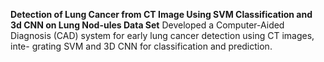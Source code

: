**Detection of Lung Cancer from CT Image Using SVM Classification and 3d CNN on Lung Nod-ules Data Set**
Developed a Computer-Aided Diagnosis (CAD) system for early lung cancer detection using CT images, inte-
grating SVM and 3D CNN for classification and prediction. 
